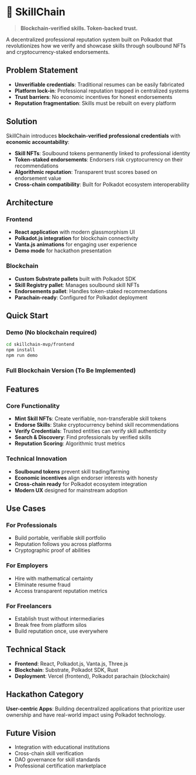 # 🔗 SkillChain

> **Blockchain-verified skills. Token-backed trust.**

A decentralized professional reputation system built on Polkadot that revolutionizes how we verify and showcase skills through soulbound NFTs and cryptocurrency-staked endorsements.

## Problem Statement

- **Unverifiable credentials**: Traditional resumes can be easily fabricated
- **Platform lock-in**: Professional reputation trapped in centralized systems
- **Trust barriers**: No economic incentives for honest endorsements
- **Reputation fragmentation**: Skills must be rebuilt on every platform

## Solution

SkillChain introduces **blockchain-verified professional credentials** with **economic accountability**:

- **Skill NFTs**: Soulbound tokens permanently linked to professional identity
- **Token-staked endorsements**: Endorsers risk cryptocurrency on their recommendations
- **Algorithmic reputation**: Transparent trust scores based on endorsement value
- **Cross-chain compatibility**: Built for Polkadot ecosystem interoperability

## Architecture

### Frontend
- **React application** with modern glassmorphism UI
- **Polkadot.js integration** for blockchain connectivity
- **Vanta.js animations** for engaging user experience
- **Demo mode** for hackathon presentation

### Blockchain
- **Custom Substrate pallets** built with Polkadot SDK
- **Skill Registry pallet**: Manages soulbound skill NFTs
- **Endorsements pallet**: Handles token-staked recommendations
- **Parachain-ready**: Configured for Polkadot deployment

## Quick Start

### Demo (No blockchain required)
```bash
cd skillchain-mvp/frontend
npm install
npm run demo
```

### Full Blockchain Version (To Be Implemented)

## Features

### Core Functionality
- **Mint Skill NFTs**: Create verifiable, non-transferable skill tokens
- **Endorse Skills**: Stake cryptocurrency behind skill recommendations
- **Verify Credentials**: Trusted entities can verify skill authenticity
- **Search & Discovery**: Find professionals by verified skills
- **Reputation Scoring**: Algorithmic trust metrics

### Technical Innovation
- **Soulbound tokens** prevent skill trading/farming
- **Economic incentives** align endorser interests with honesty
- **Cross-chain ready** for Polkadot ecosystem integration
- **Modern UX** designed for mainstream adoption

## Use Cases

### For Professionals
- Build portable, verifiable skill portfolio
- Reputation follows you across platforms
- Cryptographic proof of abilities

### For Employers
- Hire with mathematical certainty
- Eliminate resume fraud
- Access transparent reputation metrics

### For Freelancers
- Establish trust without intermediaries
- Break free from platform silos
- Build reputation once, use everywhere

## Technical Stack

- **Frontend**: React, Polkadot.js, Vanta.js, Three.js
- **Blockchain**: Substrate, Polkadot SDK, Rust
- **Deployment**: Vercel (frontend), Polkadot parachain (blockchain)

## Hackathon Category

**User-centric Apps**: Building decentralized applications that prioritize user ownership and have real-world impact using Polkadot technology.

## Future Vision

- Integration with educational institutions
- Cross-chain skill verification
- DAO governance for skill standards
- Professional certification marketplace